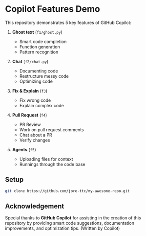 # Copilot Features Demo

This repository demonstrates 5 key features of GitHub Copilot:

1. **Ghost text** (`f1/ghost.py`)
   - Smart code completion
   - Function generation
   - Pattern recognition

2. **Chat** (`f2/chat.py`)
   - Documenting code
   - Restructure messy code
   - Optimizing code

3. **Fix & Explain** (`f3`)
   - Fix wrong code
   - Explain complex code

4. **Pull Request** (`f4`)
   - PR Review
   - Work on pull request comments
   - Chat about a PR
   - Verify changes

5. **Agents** (`f5`)
   - Uploading files for context
   - Runnings through the code base

## Setup

```bash
git clone https://github.com/jore-ttc/my-awesome-repo.git
```

## Acknowledgement
Special thanks to **GitHub Copilot** for assisting in the creation of this repository by providing smart code suggestions, documentation improvements, and optimization tips. (Written by Copilot)
